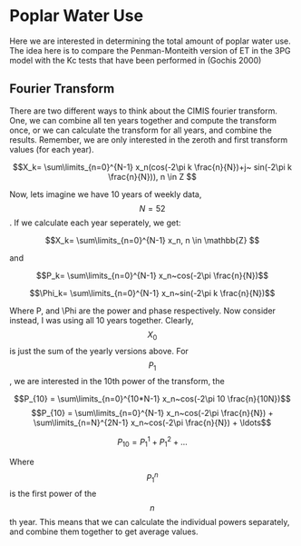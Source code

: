# Poplar Water Use

Here we are interested in determining the total amount of poplar water use.  The idea here is to compare the Penman-Monteith version of ET in the 3PG model with the Kc tests that have been performed in (Gochis 2000)


## Fourier Transform

There are two different ways to think about the CIMIS fourier transform.  One, we can combine all ten years together and compute the transform once, or we can calculate the transform for all years, and combine the results.  Remember, we are only interested in the zeroth and first transform values (for each year).


$$X_k= \sum\limits_{n=0}^{N-1} x_n(cos(-2\pi k \frac{n}{N})+j~ sin(-2\pi k \frac{n}{N})), n \in Z $$

Now, lets imagine we have 10 years of weekly data, $$N=52$$. If we calculate each year seperately, we get: 

$$X_k= \sum\limits_{n=0}^{N-1} x_n, n \in \mathbb{Z} $$

and 

$$P_k= \sum\limits_{n=0}^{N-1} x_n~cos(-2\pi \frac{n}{N})$$

$$\Phi_k= \sum\limits_{n=0}^{N-1} x_n~sin(-2\pi k \frac{n}{N})$$

Where P, and \Phi are the power and phase respectively. Now consider instead, I was using all 10 years together.  Clearly, $$X_0$$ is just the sum of the yearly versions above.  For $$P_1$$, we are interested in the 10th power of the transform, the

$$P_{10} = \sum\limits_{n=0}^{10*N-1} x_n~cos(-2\pi 10 \frac{n}{10N})$$
$$P_{10} = \sum\limits_{n=0}^{N-1} x_n~cos(-2\pi \frac{n}{N}) + \sum\limits_{n=N}^{2N-1} x_n~cos(-2\pi \frac{n}{N}) + \ldots$$

$$P_{10} = P_{1}^{1}+P_{1}^{2}+\ldots$$

Where $$P^n_1$$ is the first power of the $$n$$th year.  This means that we can calculate the individual powers separately, and combine them together to get average values.


